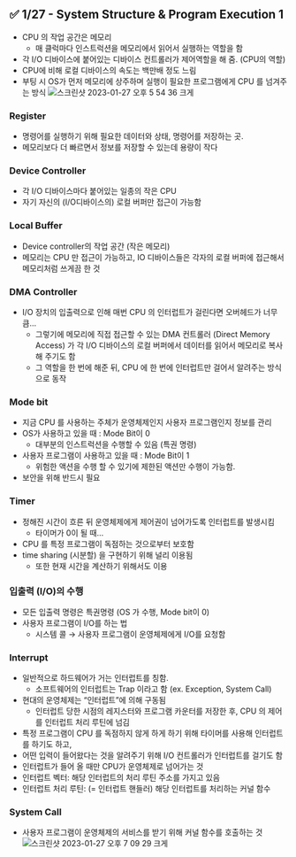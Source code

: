 ## ✅ 1/27 - System Structure & Program Execution 1

- CPU 의 작업 공간은 메모리
    - 매 클럭마다 인스트럭션을 메모리에서 읽어서 실행하는 역할을 함
- 각 I/O 디바이스에 붙어있는 디바이스 컨트롤러가 제어역할을 해 줌. (CPU의 역할)
- CPU에 비해 로컬 디바이스의 속도는 백만배 정도 느림
- 부팅 시 OS가 먼저 메모리에 상주하며 실행이 필요한 프로그램에게 CPU 를 넘겨주는 방식
![스크린샷 2023-01-27 오후 5 54 36 크게](https://user-images.githubusercontent.com/59835351/215061777-be95c9a1-47b9-44ca-8030-2e8669357926.jpeg)


### Register

- 명령어를 실행하기 위해 필요한 데이터와 상태, 명령어를 저장하는 곳.
- 메모리보다 더 빠르면서 정보를 저장할 수 있는데 용량이 작다

### Device Controller

- 각 I/O 디바이스마다 붙어있는 일종의 작은 CPU
- 자기 자신의 (I/O디바이스의) 로컬 버퍼만 접근이 가능함

### Local Buffer

- Device controller의 작업 공간 (작은 메모리)
- 메모리는 CPU 만 접근이 가능하고, IO 디바이스들은 각자의 로컬 버퍼에 접근해서 메모리처럼 쓰게끔 한 것

### DMA Controller

- I/O 장치의 입출력으로 인해 매번 CPU 의 인터럽트가 걸린다면 오버헤드가 너무 큼…
    - 그렇기에 메모리에 직접 접근할 수 있는 DMA 컨트롤러 (Direct Memory Access) 가 
    각 I/O 디바이스의 로컬 버퍼에서 데이터를 읽어서 메모리로 복사 해 주기도 함
    - 그 역할을 한 번에 해준 뒤, CPU 에 한 번에 인터럽트만 걸어서 알려주는 방식으로 동작

### Mode bit

- 지금 CPU 를 사용하는 주체가 운영체제인지 사용자 프로그램인지 정보를 관리
- OS가 사용하고 있을 때 : Mode Bit이 0
    - 대부분의 인스트럭션을 수행할 수 있음 (특권 명령)
- 사용자 프로그램이 사용하고 있을 때 : Mode Bit이 1
    - 위험한 액션을 수행 할 수 있기에 제한된 액션만 수행이 가능함.
- 보안을 위해 반드시 필요

### Timer

- 정해진 시간이 흐른 뒤 운영체제에게 제어권이 넘어가도록 인터럽트를 발생시킴
    - 타이머가 0이 될 때…
- CPU 를 특정 프로그램이 독점하는 것으로부터 보호함
- time sharing (시분할) 을 구현하기 위해 널리 이용됨
    - 또한 현재 시간을 계산하기 위해서도 이용

### 입출력 (I/O)의 수행

- 모든 입출력 명령은 특권명령 (OS 가 수행, Mode bit이 0)
- 사용자 프로그램이 I/O를 하는 법
    - 시스템 콜 → 사용자 프로그램이 운영체제에게 I/O를 요청함

### Interrupt

- 일반적으로 하드웨어가 거는 인터럽트를 칭함.
    - 소프트웨어의 인터럽트는 Trap 이라고 함 (ex. Exception, System Call)
- 현대의 운영체제는 “인터럽트”에 의해 구동됨
    - 인터럽트 당한 시점의 레지스터와 프로그램 카운터를 저장한 후, CPU 의 제어를 인터럽트 처리 루틴에 넘김
- 특정 프로그램이 CPU 를 독점하지 않게 하게 하기 위해 타이머를 사용해 인터럽트를 하기도 하고,
- 어떤 입력이 들어왔다는 것을 알려주기 위해 I/O 컨트롤러가 인터럽트를 걸기도 함
- 인터럽트가 들어 올 때만 CPU가 운영체제로 넘어가는 것
- 인터럽트 벡터: 해당 인터럽트의 처리 루틴 주소를 가지고 있음
- 인터럽트 처리 루틴: (= 인터럽트 핸들러) 해당 인터럽트를 처리하는 커널 함수

### System Call

- 사용자 프로그램이 운영체제의 서비스를 받기 위해 커널 함수를 호출하는 것
![스크린샷 2023-01-27 오후 7 09 29 크게](https://user-images.githubusercontent.com/59835351/215061798-4d9790b4-32a9-4559-9929-24a0b5a2f8ba.jpeg)
